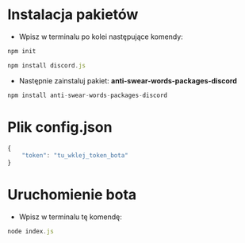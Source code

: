 # **Instalacja pakietów**

* Wpisz w terminalu po kolei następujące komendy:

``` javascript
npm init
```

``` javascript
npm install discord.js
```

* Następnie zainstaluj pakiet: **anti-swear-words-packages-discord**
   
``` javascript
npm install anti-swear-words-packages-discord
```

# Plik config.json

``` javascript
{
    "token": "tu_wklej_token_bota"
}
```

# Uruchomienie bota

* Wpisz w terminalu tę komendę:
  
``` javascript
node index.js
```

